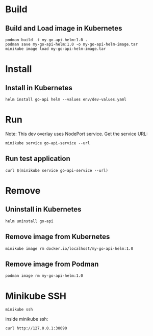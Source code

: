 # Build

## Build and Load image in Kubernetes

```shell
podman build -t my-go-api-helm:1.0 .
podman save my-go-api-helm:1.0 -o my-go-api-helm-image.tar
minikube image load my-go-api-helm-image.tar
```

# Install

## Install in Kubernetes

```shell
helm install go-api helm --values env/dev-values.yaml
```

# Run

Note: This dev overlay uses NodePort service.
Get the service URL:

```shell
minikube service go-api-service --url
```

## Run test application

```shell
curl $(minikube service go-api-service --url)
```

# Remove

## Uninstall in Kubernetes

```shell
helm uninstall go-api
```

## Remove image from Kubernetes

```shell
minikube image rm docker.io/localhost/my-go-api-helm:1.0
```

## Remove image from Podman

```shell
podman image rm my-go-api-helm:1.0
```

# Minikube SSH

```shell
minikube ssh
```

inside minikube ssh:

```shell
curl http://127.0.0.1:30090
```
